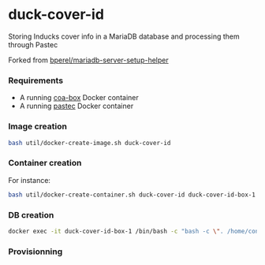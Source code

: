 # duck-cover-id
Storing Inducks cover info in a MariaDB database and processing them through Pastec

Forked from [bperel/mariadb-server-setup-helper](https://github.com/bperel/mariadb-server-setup-helper)

### Requirements

* A running [coa-box](https://github.com/bperel/coa-box-docker) Docker container
* A running [pastec](https://github.com/Visu4link/pastec) Docker container

### Image creation

```bash
bash util/docker-create-image.sh duck-cover-id
```

### Container creation

For instance:

```bash
bash util/docker-create-container.sh duck-cover-id duck-cover-id-box-1 44008 dm_network
```

### DB creation
```bash
docker exec -it duck-cover-id-box-1 /bin/bash -c "bash -c \". /home/container.properties && mysql -uroot -p$DB_PASSWORD < /home/scripts/ddl.sql\""
```

### Provisionning

```bash

```